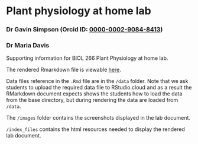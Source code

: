 # Plant physiology at home lab

### Dr Gavin Simpson (Orcid ID: [0000-0002-9084-8413](https://orcid.org/0000-0002-9084-8413))

### Dr Maria Davis

Supporting information for BIOL 266 Plant Physiology at home lab.

The rendered Rmarkdown file is viewable [here](https://simpson-lab.github.io/plant-physiology-lab/).

Data files reference in the `.Rmd` file are in the `/data` folder. Note that we ask students to upload the required data file to RStudio.cloud and as a result the RMarkdown document expects shows the students how to load the data from the base directory, but during rendering the data are loaded from `/data`.

The `/images` folder contains the screenshots displayed in the lab document.

`/index_files` contains the html resources needed to display the rendered lab document.